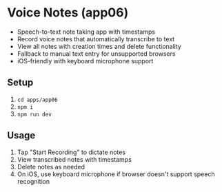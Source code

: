 # Voice Notes (app06)

- Speech-to-text note taking app with timestamps
- Record voice notes that automatically transcribe to text
- View all notes with creation times and delete functionality
- Fallback to manual text entry for unsupported browsers
- iOS-friendly with keyboard microphone support

## Setup

1. `cd apps/app06`
2. `npm i`
3. `npm run dev`

## Usage

1. Tap "Start Recording" to dictate notes
2. View transcribed notes with timestamps
3. Delete notes as needed
4. On iOS, use keyboard microphone if browser doesn't support speech recognition
